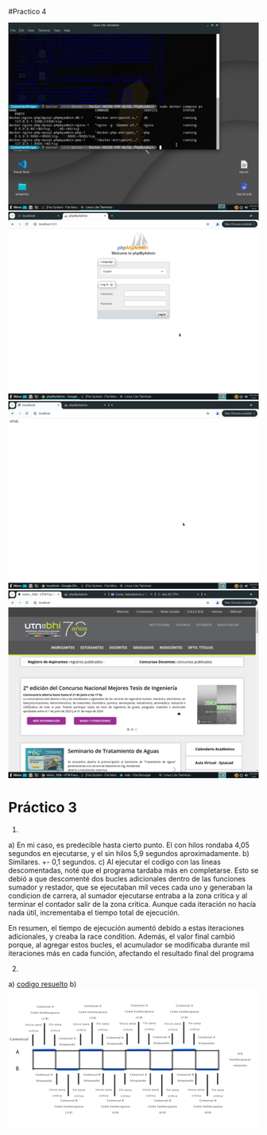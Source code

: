 #Practico 4

<img src="./TP4/screen1TP4.png" />
<img src="./TP4/screen2TP4.png" />
<img src="./TP4/screen3TP4.png" />
<img src="./TP4/screen4TP4.png" />

# Práctico 3
1) 
a) En mi caso, es predecible hasta cierto punto. El con hilos rondaba 4,05 segundos en ejecutarse, y el sin hilos 5,9 segundos aproximadamente.
b) Similares. +- 0,1 segundos.
c) 
Al ejecutar el codigo con las lineas descomentadas, noté que el programa tardaba más en completarse. Esto se debió a que descomenté dos bucles adicionales dentro de las funciones sumador y restador, que se ejecutaban mil veces cada uno y generaban la condicion de carrera, al sumador ejecutarse entraba a la zona critica y al terminar el contador salir de la zona critica. Aunque cada iteración no hacía nada útil, incrementaba el tiempo total de ejecución.

En resumen, el tiempo de ejecución aumentó debido a estas iteraciones adicionales, y creaba la race condition. Además, el valor final cambió porque, al agregar estos bucles, el acumulador se modificaba durante mil iteraciones más en cada función, afectando el resultado final del programa

2)
a) <a href = "./TP3/con_race_condition.c" >codigo resuelto</a> 
b) <img src="./TP3/dosbe.png" />
